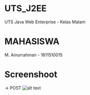 # UTS_J2EE
UTS Java Web Enterprise - Kelas Malam

# MAHASISWA
M. Ainurrahman - 1611510015

# Screenshoot

-> POST 
![alt text](https://github.com/enobyte/UTS_J2EE/blob/master/screenshoot/POST.png)
